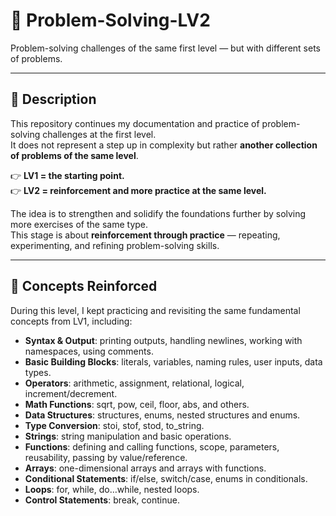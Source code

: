 # 🧩 Problem-Solving-LV2  
Problem-solving challenges of the same first level — but with different sets of problems.  

---

## 📌 Description  
This repository continues my documentation and practice of problem-solving challenges at the first level.  
It does not represent a step up in complexity but rather **another collection of problems of the same level**.  

👉 **LV1 = the starting point.**  
👉 **LV2 = reinforcement and more practice at the same level.**  

The idea is to strengthen and solidify the foundations further by solving more exercises of the same type.  
This stage is about **reinforcement through practice** — repeating, experimenting, and refining problem-solving skills.  

---

## 📝 Concepts Reinforced  
During this level, I kept practicing and revisiting the same fundamental concepts from LV1, including:  

- **Syntax & Output**: printing outputs, handling newlines, working with namespaces, using comments.  
- **Basic Building Blocks**: literals, variables, naming rules, user inputs, data types.  
- **Operators**: arithmetic, assignment, relational, logical, increment/decrement.  
- **Math Functions**: sqrt, pow, ceil, floor, abs, and others.  
- **Data Structures**: structures, enums, nested structures and enums.  
- **Type Conversion**: stoi, stof, stod, to_string.  
- **Strings**: string manipulation and basic operations.  
- **Functions**: defining and calling functions, scope, parameters, reusability, passing by value/reference.  
- **Arrays**: one-dimensional arrays and arrays with functions.  
- **Conditional Statements**: if/else, switch/case, enums in conditionals.  
- **Loops**: for, while, do…while, nested loops.  
- **Control Statements**: break, continue.  
